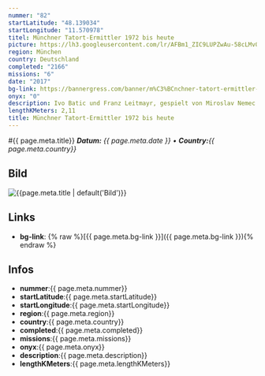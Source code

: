 ```yaml
---
nummer: "82"
startLatitude: "48.139034"
startLongitude: "11.570978"
titel: Münchner Tatort-Ermittler 1972 bis heute
picture: https://lh3.googleusercontent.com/lr/AFBm1_ZIC9LUPZwAu-58cLMv07YLbEHHwRos0vYSY43iooaE1fswj--IMSJklUt3bAR93OWCr3Fea86EBIy_SSBpMmwAwUuVLE28FWw-XNJG2BF42i_KqrLYaWRTF8uqoIHX00GFRzCMlsSOeTnDxLJmnEGHN2gt4C7oPHuwndwJnzhgfUoNOwe91uKzuiubStmBwbtOY-OtzoAU0OvXQd9X0xzAqabrRRonEwEOLW9hmofye31td-n1W0bb1FucBoaxY6mWDJIY8ww7VtepDZTBgp_CST0QnFF8J_xC9HVnCA0OQHWHFpbAbJsKBNpkirc_QR51H5ij3BQEFL8yOZT0NlGlVLTFxI5BpHgVa7Hmzyb86InkKXyaWjQhLe0tLNujztSxx_xlPW9fFhq7lXti98zK7gHONYHjdtfN_R2LBYRs5t33NfUNSy6ByVlCfnS0W1g5ruYDDlRhJPt9Eft-R0LM6qdcnDZ0g6FllBsrFYfUt3tY5fwV5z-rsh3_mWDGnLswNPJkSurWFrP8foWyNIhdBq7AfXFthI5RdJp2Mc0YRBHntdEK5ElCp6xWPv8ohuK5TAp17xsPPAyy0IzOOgM9Eas6NMiP8vmn2tNejheQW-v8zE9caGVpBsIouYHf0lP3TldBKcXuwujtAEHet9pM6WaH87Sx2j0etnMLhevb3ViCCf4AoYLeKJLoAMZD0xmrFSFSbB7Aae_nLb2_C7S0dLEo653gYQO1Wd-dEozDfe9RlywgE2BysLspXj0nBrqHZ1mGOBcajKJs0lQAnlzzGygOivBu9PmRrKRDxYywOxDLK2KZKjXEj3BqlXUFvl-YwEaHSkQkgQiT34GC75irx4jpnSpILdwC
region: München
country: Deutschland
completed: "2166"
missions: "6"
date: "2017"
bg-link: https://bannergress.com/banner/m%C3%BCnchner-tatort-ermittler-1636
onyx: "0"
description: Ivo Batic und Franz Leitmayr, gespielt von Miroslav Nemec und Udo Wachtveitl, sind seit seit 1991 Münchner Tatort-Kommissare. In den ersten 25 Jahren bekamen sie es mit 152 Toten zu tun ...
lengthKMeters: 2,11
title: Münchner Tatort-Ermittler 1972 bis heute
---
```


#{{ page.meta.title}}
_**Datum:** {{ page.meta.date }} • **Country:**{{ page.meta.country}}_

## Bild
![{{page.meta.title | default('Bild')}}]({{page.meta.picture}})

## Links
- **bg-link**: {% raw %}[{{ page.meta.bg-link }}]({{ page.meta.bg-link }}){% endraw %}

## Infos
- **nummer**:{{ page.meta.nummer}}
- **startLatitude**:{{ page.meta.startLatitude}}
- **startLongitude**:{{ page.meta.startLongitude}}
- **region**:{{ page.meta.region}}
- **country**:{{ page.meta.country}}
- **completed**:{{ page.meta.completed}}
- **missions**:{{ page.meta.missions}}
- **onyx**:{{ page.meta.onyx}}
- **description**:{{ page.meta.description}}
- **lengthKMeters**:{{ page.meta.lengthKMeters}}

